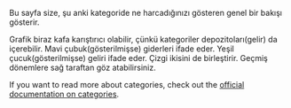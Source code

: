 Bu sayfa size, şu anki kategoride ne harcadığınızı gösteren genel bir bakışı gösterir.

Grafik biraz kafa karıştırıcı olabilir, çünkü kategoriler depozitoları(gelir) da içerebilir. Mavi çubuk(gösterilmişse) giderleri ifade eder. Yeşil çucuk(gösterilmişse) geliri ifade eder. Çizgi ikisini de birleştirir. Geçmiş dönemlere sağ taraftan göz atabilirsiniz.

If you want to read more about categories, check out the [official documentation on categories](https://firefly-iii.readthedocs.io/en/latest/concepts/categories.html).